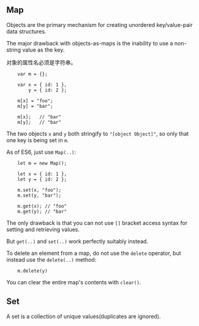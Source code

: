 ## Map

Objects are the primary mechanism for creating unordered key/value-pair data structures.

The major drawback with objects-as-maps is the inability to use a non-string value as the key.

对象的属性名必须是字符串。

        var m = {};
        
        var x = { id: 1 },
            y = { id: 2 };
        
        m[x] = "foo";
        m[y] = "bar";
        
        m[x];	// "bar"
        m[y];	// "bar"
        
The two objects `x` and `y` both stringify to `"[object Object]"`, so only that one key is being set in `m`.
        
As of ES6, just use `Map(..)`:

        let m = new Map();
        
        let x = { id: 1 },
        let y = { id: 2 };
                    
        m.set(x, "foo");
        m.set(y, "bar");
        
        m.get(x); // "foo"
        m.get(y); // "bar"
        
        
The only drawback is that you can not use `[]` bracket access syntax for setting and retrieving values.

But `get(..)` and `set(..)` work perfectly suitably instead.

To delete an element from a map, do not use the `delete` operator, but instead use the `delete(..)` method:

        m.delete(y)
        
You can clear the entire map's contents with `clear()`. 
        
## Set

A set is a collection of unique values(duplicates are ignored).

